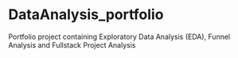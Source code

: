 # DataAnalysis_portfolio
Portfolio project containing Exploratory Data Analysis (EDA), Funnel Analysis and Fullstack Project Analysis
